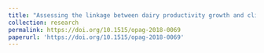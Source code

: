 ```yaml
---
title: "Assessing the linkage between dairy productivity growth and climatic variability: The case of New York State"
collection: research
permalink: https://doi.org/10.1515/opag-2018-0069
paperurl: 'https://doi.org/10.1515/opag-2018-0069'
---
```


